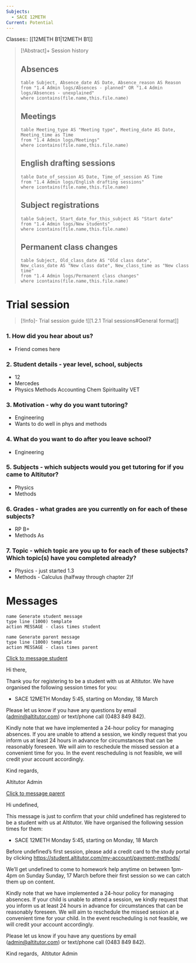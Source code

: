 ```yaml
---
Subjects:
  - SACE 12METH
Current: Potential
---
```


Classes:: [[12METH B1|12METH B1]]

> [!Abstract]+ Session history
> ## Absences
> ```dataview
> table Subject, Absence_date AS Date, Absence_reason AS Reason
> from "1.4 Admin logs/Absences - planned" OR "1.4 Admin logs/Absences - unexplained"
> where icontains(file.name,this.file.name)
> ```
> 
> ## Meetings
> ```dataview
> table Meeting_type AS "Meeting type", Meeting_date AS Date, Meeting_time as Time
> from "1.4 Admin logs/Meetings" 
> where icontains(file.name,this.file.name)
> ```
> 
> ## English drafting sessions
> ```dataview
> table Date_of_session AS Date, Time_of_session AS Time
> from "1.4 Admin logs/English drafting sessions"
> where icontains(file.name,this.file.name)
> ```
> 
> ## Subject registrations
> ```dataview
> table Subject, Start_date_for_this_subject AS "Start date"
> from "1.4 Admin logs/New students"
> where icontains(file.name,this.file.name)
> ```
> 
> ## Permanent class changes
> ```dataview
> table Subject, Old_class_date AS "Old class date", New_class_date AS "New class date", New_class_time as "New class time"
> from "1.4 Admin logs/Permanent class changes"
> where icontains(file.name,this.file.name)
> 

# Trial session
> [!Info]- Trial session guide
![[1.2.1 Trial sessions#General format]]
### 1. How did you hear about us?
- Friend comes here
### 2. **Student details** - year level, school, subjects
- 12
- Mercedes
- Physics Methods Accounting Chem Spirituality VET
### 3. **Motivation** - why do you want tutoring?
- Engineering
- Wants to do well in phys and methods
### 4.  What do you want to do after you leave school?
- Engineering
### 5. **Subjects** - which subjects would you get tutoring for if you came to Altitutor?
- Physics
- Methods
### 6. **Grades** - what grades are you currently on for each of these subjects?
- RP B+
- Methods As
### 7.  **Topic** - which topic are you up to for each of these subjects? Which topic(s) have you completed already?
- Physics - just started 1.3
- Methods - Calculus (halfway through chapter 2)f

# Messages
```button
name Generate student message
type line (1000) template
action MESSAGE - class times student
```
```button
name Generate parent message
type line (1000) template
action MESSAGE - class times parent
```


[Click to message student](sms:undefined)

Hi there, 

Thank you for registering to be a student with us at Altitutor. We have organised the following session times for you:

- SACE 12METH Monday 5:45, starting on Monday, 18 March

Please let us know if you have any questions by email (admin@altitutor.com) or text/phone call (0483 849 842). 

Kindly note that we have implemented a 24-hour policy for managing absences. If you are unable to attend a session, we kindly request that you inform us at least 24 hours in advance for circumstances that can be reasonably foreseen. We will aim to reschedule the missed session at a convenient time for you. In the event rescheduling is not feasible, we will credit your account accordingly.

Kind regards,

Altitutor Admin

[Click to message parent](sms:undefined)

Hi undefined, 

This message is just to confirm that your child undefined has registered to be a student with us at Altitutor. We have organised the following session times for them:

- SACE 12METH Monday 5:45, starting on Monday, 18 March

Before undefined’s first session, please add a credit card to the study portal by clicking https://student.altitutor.com/my-account/payment-methods/

We’ll get undefined to come to homework help anytime on between 1pm-4pm on Sunday Sunday, 17 March before their first session so we can catch them up on content.

Kindly note that we have implemented a 24-hour policy for managing absences. If your child is unable to attend a session, we kindly request that you inform us at least 24 hours in advance for circumstances that can be reasonably foreseen. We will aim to reschedule the missed session at a convenient time for your child. In the event rescheduling is not feasible, we will credit your account accordingly.

Please let us know if you have any questions by email (admin@altitutor.com) or text/phone call (0483 849 842). 

Kind regards, 
Altitutor Admin